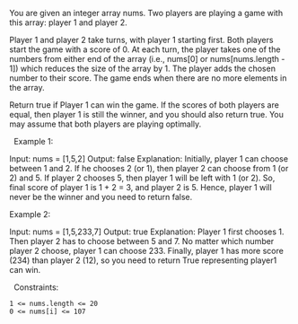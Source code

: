 You are given an integer array nums. Two players are playing a game with this array: player 1 and player 2.

Player 1 and player 2 take turns, with player 1 starting first. Both players start the game with a score of 0. At each turn, the player takes one of the numbers from either end of the array (i.e., nums[0] or nums[nums.length - 1]) which reduces the size of the array by 1. The player adds the chosen number to their score. The game ends when there are no more elements in the array.

Return true if Player 1 can win the game. If the scores of both players are equal, then player 1 is still the winner, and you should also return true. You may assume that both players are playing optimally.

 
Example 1:

Input: nums = [1,5,2]
Output: false
Explanation: Initially, player 1 can choose between 1 and 2. 
If he chooses 2 (or 1), then player 2 can choose from 1 (or 2) and 5. If player 2 chooses 5, then player 1 will be left with 1 (or 2). 
So, final score of player 1 is 1 + 2 = 3, and player 2 is 5. 
Hence, player 1 will never be the winner and you need to return false.


Example 2:

Input: nums = [1,5,233,7]
Output: true
Explanation: Player 1 first chooses 1. Then player 2 has to choose between 5 and 7. No matter which number player 2 choose, player 1 can choose 233.
Finally, player 1 has more score (234) than player 2 (12), so you need to return True representing player1 can win.


 
Constraints:


	1 <= nums.length <= 20
	0 <= nums[i] <= 107

